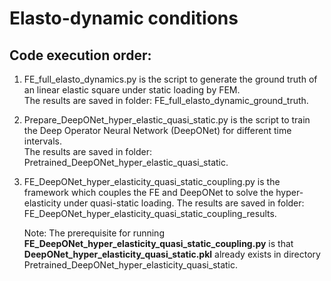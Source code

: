 # Elasto-dynamic conditions  
## Code execution order:  
1. FE_full_elasto_dynamics.py is the script to generate the ground truth of an linear elastic square under static loading by FEM.  
   The results are saved in folder: FE_full_elasto_dynamic_ground_truth.  

2. Prepare_DeepONet_hyper_elastic_quasi_static.py is the script to train the Deep Operator Neural Network (DeepONet) for different time intervals.  
   The results are saved in folder: Pretrained_DeepONet_hyper_elastic_quasi_static.  

3. FE_DeepONet_hyper_elasticity_quasi_static_coupling.py is the framework which couples the FE and DeepONet to solve the hyper-elasticity under quasi-static loading. The results are saved in folder: FE_DeepONet_hyper_elasticity_quasi_static_coupling_results.

   Note: The prerequisite for running **FE_DeepONet_hyper_elasticity_quasi_static_coupling.py** is that **DeepONet_hyper_elasticity_quasi_static.pkl** already exists in directory Pretrained_DeepONet_hyper_elasticity_quasi_static.
